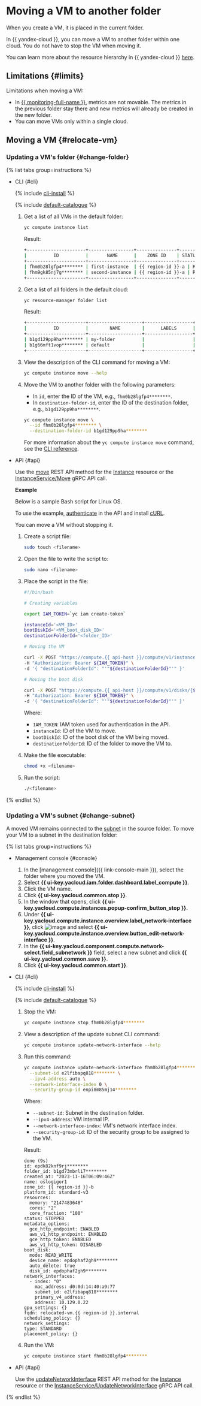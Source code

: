 # Moving a VM to another folder

When you create a VM, it is placed in the current folder.

In {{ yandex-cloud }}, you can move a VM to another folder within one cloud. You do not have to stop the VM when moving it.

You can learn more about the resource hierarchy in {{ yandex-cloud }} [here](../../../resource-manager/concepts/resources-hierarchy.md).

## Limitations {#limits}

Limitations when moving a VM:

* In [{{ monitoring-full-name }}](../../../monitoring/), metrics are not movable. The metrics in the previous folder stay there and new metrics will already be created in the new folder.
* You can move VMs only within a single cloud.

## Moving a VM {#relocate-vm}

### Updating a VM's folder {#change-folder}

{% list tabs group=instructions %}

- CLI {#cli}

   {% include [cli-install](../../../_includes/cli-install.md) %}

   {% include [default-catalogue](../../../_includes/default-catalogue.md) %}

   1. Get a list of all VMs in the default folder:

      ```bash
      yc compute instance list
      ```

      Result:

      ```bash
      +----------------------+-----------------+---------------+---------+----------------------+
      |          ID          |       NAME      |    ZONE ID    | STATUS  |     DESCRIPTION      |
      +----------------------+-----------------+---------------+---------+----------------------+
      | fhm0b28lgfp4******** | first-instance  | {{ region-id }}-a | RUNNING | my first vm via CLI  |
      | fhm9gk85nj7g******** | second-instance | {{ region-id }}-a | RUNNING | my second vm via CLI |
      +----------------------+-----------------+---------------+---------+----------------------+
      ```

   1. Get a list of all folders in the default cloud:

      ```bash
      yc resource-manager folder list
      ```

      Result:

      ```bash
      +----------------------+--------------------+------------------+--------+
      |          ID          |        NAME        |      LABELS      | STATUS |
      +----------------------+--------------------+------------------+--------+
      | b1gd129pp9ha******** | my-folder          |                  | ACTIVE |
      | b1g66mft1vop******** | default            |                  | ACTIVE |
      +----------------------+--------------------+------------------+--------+
      ```

   1. View the description of the CLI command for moving a VM:

      ```bash
      yc compute instance move --help
      ```

   1. Move the VM to another folder with the following parameters:

      * In `id`, enter the ID of the VM, e.g., `fhm0b28lgfp4********`.
      * In `destination-folder-id`, enter the ID of the destination folder, e.g., `b1gd129pp9ha********`.

      ```bash
      yc compute instance move \
        --id fhm0b28lgfp4******** \
        --destination-folder-id b1gd129pp9ha********
      ```

      For more information about the `yc compute instance move` command, see the [CLI reference](../../../cli/cli-ref/managed-services/compute/instance/move.md).

- API {#api}

   Use the [move](../../api-ref/Instance/move.md) REST API method for the [Instance](../../api-ref/Instance/index.md) resource or the [InstanceService/Move](../../api-ref/grpc/instance_service.md#Move) gRPC API call.

   **Example**

   Below is a sample Bash script for Linux OS.

   To use the example, [authenticate](../../api-ref/authentication.md) in the API and install [cURL](https://curl.haxx.se).

   You can move a VM without stopping it.

   1. Create a script file:

      ```bash
      sudo touch <filename>
      ```

   1. Open the file to write the script to:

      ```bash
      sudo nano <filename>
      ```

   1. Place the script in the file:

      ```bash
      #!/bin/bash

      # Creating variables

      export IAM_TOKEN=`yc iam create-token`

      instanceId='<VM_ID>'
      bootDiskId='<VM_boot_disk_ID>'
      destinationFolderId='<folder_ID>'

      # Moving the VM

      curl -X POST "https://compute.{{ api-host }}/compute/v1/instances/{${instanceId}}:move" \
      -H "Authorization: Bearer ${IAM_TOKEN}" \
      -d '{ "destinationFolderId": "'"${destinationFolderId}"'" }'

      # Moving the boot disk

      curl -X POST "https://compute.{{ api-host }}/compute/v1/disks/{${bootDiskId}}:move" \
      -H "Authorization: Bearer ${IAM_TOKEN}" \
      -d '{ "destinationFolderId": "'"${destinationFolderId}"'" }'
      ```

      Where:

      * `IAM_TOKEN`: IAM token used for authentication in the API.
      * `instanceId`: ID of the VM to move.
      * `bootDiskId`: ID of the boot disk of the VM being moved.
      * `destinationFolderId`: ID of the folder to move the VM to.

   1. Make the file executable:

      ```bash
      chmod +x <filename>
      ```

   1. Run the script:

      ```bash
      ./<filename>
      ```

{% endlist %}

### Updating a VM's subnet {#change-subnet}

A moved VM remains connected to the [subnet](../../../vpc/concepts/network.md#subnet) in the source folder. To move your VM to a subnet in the destination folder:

{% list tabs group=instructions %}

- Management console {#console}

   1. In the [management console]({{ link-console-main }}), select the folder where you moved the VM.
   1. Select **{{ ui-key.yacloud.iam.folder.dashboard.label_compute }}**.
   1. Click the VM name.
   1. Click **{{ ui-key.yacloud.common.stop }}**.
   1. In the window that opens, click **{{ ui-key.yacloud.compute.instances.popup-confirm_button_stop }}**.
   1. Under **{{ ui-key.yacloud.compute.instance.overview.label_network-interface }}**, click ![image](../../../_assets/options.svg) and select **{{ ui-key.yacloud.compute.instance.overview.button_edit-network-interface }}**.
   1. In the **{{ ui-key.yacloud.component.compute.network-select.field_subnetwork }}** field, select a new subnet and click **{{ ui-key.yacloud.common.save }}**.
   1. Click **{{ ui-key.yacloud.common.start }}**.

- CLI {#cli}

   {% include [cli-install](../../../_includes/cli-install.md) %}

   {% include [default-catalogue](../../../_includes/default-catalogue.md) %}

   1. Stop the VM:

      ```bash
      yc compute instance stop fhm0b28lgfp4********
      ```

   1. View a description of the update subnet CLI command:

      ```bash
      yc compute instance update-network-interface --help
      ```

   1. Run this command:

      ```bash
      yc compute instance update-network-interface fhm0b28lgfp4******** \
        --subnet-id e2lfibapq818******** \
        --ipv4-address auto \
        --network-interface-index 0 \
        --security-group-id enpi8m85mj14********
      ```

      Where:

      * `--subnet-id`: Subnet in the destination folder.
      * `--ipv4-address`: VM internal IP.
      * `--network-interface-index`: VM's network interface index.
      * `--security-group-id`: ID of the security group to be assigned to the VM.

      Result:

      ```text
      done (9s)
      id: epdk82knf9rj********
      folder_id: b1gd73mbrli7********
      created_at: "2023-11-16T06:09:46Z"
      name: oslogigor1
      zone_id: {{ region-id }}-b
      platform_id: standard-v3
      resources:
        memory: "2147483648"
        cores: "2"
        core_fraction: "100"
      status: STOPPED
      metadata_options:
        gce_http_endpoint: ENABLED
        aws_v1_http_endpoint: ENABLED
        gce_http_token: ENABLED
        aws_v1_http_token: DISABLED
      boot_disk:
        mode: READ_WRITE
        device_name: epdophaf2gh9********
        auto_delete: true
        disk_id: epdophaf2gh9********
      network_interfaces:
        - index: "0"
          mac_address: d0:0d:14:40:a9:77
          subnet_id: e2lfibapq818********
          primary_v4_address:
          address: 10.129.0.22
      gpu_settings: {}
      fqdn: relocated-vm.{{ region-id }}.internal
      scheduling_policy: {}
      network_settings:
      type: STANDARD
      placement_policy: {}
      ```

   1. Run the VM:

      ```bash
      yc compute instance start fhm0b28lgfp4********
      ```

- API {#api}

   Use the [updateNetworkInterface](../../api-ref/Instance/updateNetworkInterface.md) REST API method for the [Instance](../../api-ref/Instance/index.md) resource or the [InstanceService/UpdateNetworkInterface](../../api-ref/grpc/instance_service.md#UpdateNetworkInterface) gRPC API call.

{% endlist %}